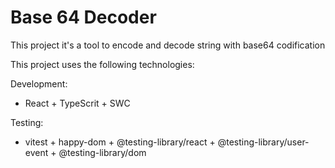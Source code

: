 # Base 64 Decoder

This project it's a tool to encode and decode string with base64 codification

This project uses the following technologies:

Development:
- React + TypeScrit + SWC

Testing:
- vitest + happy-dom + @testing-library/react + @testing-library/user-event + @testing-library/dom